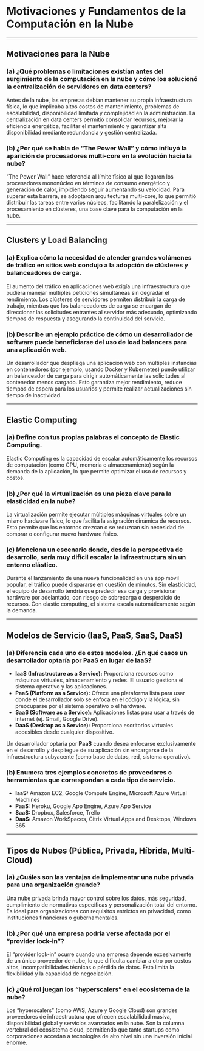 # Motivaciones y Fundamentos de la Computación en la Nube

---

## Motivaciones para la Nube

### (a) ¿Qué problemas o limitaciones existían antes del surgimiento de la computación en la nube y cómo los solucionó la centralización de servidores en data centers?

Antes de la nube, las empresas debían mantener su propia infraestructura física, lo que implicaba altos costos de mantenimiento, problemas de escalabilidad, disponibilidad limitada y complejidad en la administración. La centralización en data centers permitió consolidar recursos, mejorar la eficiencia energética, facilitar el mantenimiento y garantizar alta disponibilidad mediante redundancia y gestión centralizada.

### (b) ¿Por qué se habla de “The Power Wall” y cómo influyó la aparición de procesadores multi-core en la evolución hacia la nube?

“The Power Wall” hace referencia al límite físico al que llegaron los procesadores mononúcleo en términos de consumo energético y generación de calor, impidiendo seguir aumentando su velocidad. Para superar esta barrera, se adoptaron arquitecturas multi-core, lo que permitió distribuir las tareas entre varios núcleos, facilitando la paralelización y el procesamiento en clústeres, una base clave para la computación en la nube.

---

## Clusters y Load Balancing

### (a) Explica cómo la necesidad de atender grandes volúmenes de tráfico en sitios web condujo a la adopción de clústeres y balanceadores de carga.

El aumento del tráfico en aplicaciones web exigía una infraestructura que pudiera manejar múltiples peticiones simultáneas sin degradar el rendimiento. Los clústeres de servidores permiten distribuir la carga de trabajo, mientras que los balanceadores de carga se encargan de direccionar las solicitudes entrantes al servidor más adecuado, optimizando tiempos de respuesta y asegurando la continuidad del servicio.

### (b) Describe un ejemplo práctico de cómo un desarrollador de software puede beneficiarse del uso de load balancers para una aplicación web.

Un desarrollador que despliega una aplicación web con múltiples instancias en contenedores (por ejemplo, usando Docker y Kubernetes) puede utilizar un balanceador de carga para dirigir automáticamente las solicitudes al contenedor menos cargado. Esto garantiza mejor rendimiento, reduce tiempos de espera para los usuarios y permite realizar actualizaciones sin tiempo de inactividad.

---

## Elastic Computing

### (a) Define con tus propias palabras el concepto de Elastic Computing.

Elastic Computing es la capacidad de escalar automáticamente los recursos de computación (como CPU, memoria o almacenamiento) según la demanda de la aplicación, lo que permite optimizar el uso de recursos y costos.

### (b) ¿Por qué la virtualización es una pieza clave para la elasticidad en la nube?

La virtualización permite ejecutar múltiples máquinas virtuales sobre un mismo hardware físico, lo que facilita la asignación dinámica de recursos. Esto permite que los entornos crezcan o se reduzcan sin necesidad de comprar o configurar nuevo hardware físico.

### (c) Menciona un escenario donde, desde la perspectiva de desarrollo, sería muy difícil escalar la infraestructura sin un entorno elástico.

Durante el lanzamiento de una nueva funcionalidad en una app móvil popular, el tráfico puede dispararse en cuestión de minutos. Sin elasticidad, el equipo de desarrollo tendría que predecir esa carga y provisionar hardware por adelantado, con riesgo de sobrecarga o desperdicio de recursos. Con elastic computing, el sistema escala automáticamente según la demanda.

---

## Modelos de Servicio (IaaS, PaaS, SaaS, DaaS)

### (a) Diferencia cada uno de estos modelos. ¿En qué casos un desarrollador optaría por PaaS en lugar de IaaS?

- **IaaS (Infrastructure as a Service):** Proporciona recursos como máquinas virtuales, almacenamiento y redes. El usuario gestiona el sistema operativo y las aplicaciones.
- **PaaS (Platform as a Service):** Ofrece una plataforma lista para usar donde el desarrollador solo se enfoca en el código y la lógica, sin preocuparse por el sistema operativo o el hardware.
- **SaaS (Software as a Service):** Aplicaciones listas para usar a través de internet (ej. Gmail, Google Drive).
- **DaaS (Desktop as a Service):** Proporciona escritorios virtuales accesibles desde cualquier dispositivo.

Un desarrollador optaría por **PaaS** cuando desea enfocarse exclusivamente en el desarrollo y despliegue de su aplicación sin encargarse de la infraestructura subyacente (como base de datos, red, sistema operativo).

### (b) Enumera tres ejemplos concretos de proveedores o herramientas que correspondan a cada tipo de servicio.

- **IaaS:** Amazon EC2, Google Compute Engine, Microsoft Azure Virtual Machines  
- **PaaS:** Heroku, Google App Engine, Azure App Service  
- **SaaS:** Dropbox, Salesforce, Trello  
- **DaaS:** Amazon WorkSpaces, Citrix Virtual Apps and Desktops, Windows 365

---

## Tipos de Nubes (Pública, Privada, Híbrida, Multi-Cloud)

### (a) ¿Cuáles son las ventajas de implementar una nube privada para una organización grande?

Una nube privada brinda mayor control sobre los datos, más seguridad, cumplimiento de normativas específicas y personalización total del entorno. Es ideal para organizaciones con requisitos estrictos en privacidad, como instituciones financieras o gubernamentales.

### (b) ¿Por qué una empresa podría verse afectada por el “provider lock-in”?

El “provider lock-in” ocurre cuando una empresa depende excesivamente de un único proveedor de nube, lo que dificulta cambiar a otro por costos altos, incompatibilidades técnicas o pérdida de datos. Esto limita la flexibilidad y la capacidad de negociación.

### (c) ¿Qué rol juegan los “hyperscalers” en el ecosistema de la nube?

Los “hyperscalers” (como AWS, Azure y Google Cloud) son grandes proveedores de infraestructura que ofrecen escalabilidad masiva, disponibilidad global y servicios avanzados en la nube. Son la columna vertebral del ecosistema cloud, permitiendo que tanto startups como corporaciones accedan a tecnologías de alto nivel sin una inversión inicial enorme.
